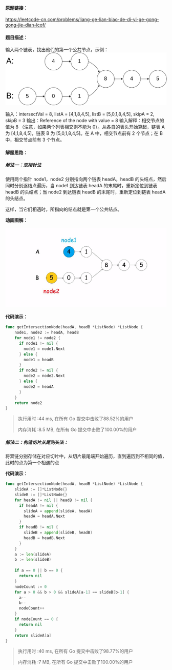 #### 原题链接：

https://leetcode-cn.com/problems/liang-ge-lian-biao-de-di-yi-ge-gong-gong-jie-dian-lcof/

#### 题目描述：

输入两个链表，找出他们的第一个公共节点，示例：![img](image/160_example_1.png)

输入：intersectVal = 8, listA = [4,1,8,4,5], listB = [5,0,1,8,4,5], skipA = 2, skipB = 3
输出：Reference of the node with value = 8
输入解释：相交节点的值为 8 （注意，如果两个列表相交则不能为 0）。从各自的表头开始算起，链表 A 为 [4,1,8,4,5]，链表 B 为 [5,0,1,8,4,5]。在 A 中，相交节点前有 2 个节点；在 B 中，相交节点前有 3 个节点。

#### 解题思路：

##### 解法一：双指针法

使用两个指针 node1，node2 分别指向两个链表 headA，headB 的头结点，然后同时分别逐结点遍历，当 node1 到达链表 headA 的末尾时，重新定位到链表 headB 的头结点；当 node2 到达链表 headB 的末尾时，重新定位到链表 headA 的头结点。

这样，当它们相遇时，所指向的结点就是第一个公共结点。

**动画图解：**

![leetcode_160](image/leetcode_160.gif)

**代码演示：**

```go
func getIntersectionNode(headA, headB *ListNode) *ListNode {
    node1, node2 := headA, headB
    for node1 != node2 {
      if node1 != nil {
        node1 = node1.Next
      } else {
        node1 = headB
      }
      if node2 != nil {
        node2 = node2.Next
      } else {
        node2 = headA
      }
    }
    return node2
}

```

> 执行用时 :44 ms, 在所有 Go 提交中击败了88.52%的用户
>
> 内存消耗 :8.5 MB, 在所有 Go 提交中击败了100.00%的用户

##### 解法二：构造切片从尾到头法：

将双链分别存储在对应切片中，从切片最尾端开始遍历，直到遍历到不相同的值，此时的点为第一个相遇的点

**代码演示：** 

```go
func getIntersectionNode(headA, headB *ListNode) *ListNode {
    slideA := []*ListNode{}
    slideB := []*ListNode{}
    for headA != nil || headB != nil {
      if headA != nil {
        slideA = append(slideA, headA)
        headA = headA.Next
      }
      if headB != nil {
        slideB = append(slideB, headB)
        headB = headB.Next
      }
    }
    a := len(slideA)
    b := len(slideB)
   
    if a == 0 || b == 0 {
      return nil
    }
    nodeCount := 0
    for a > 0 && b > 0 && slideA[a-1] == slideB[b-1] {
      a--
      b--
      nodeCount++
    }
    if nodeCount == 0 {
      return nil
    }
    return slideA[a]
}
```

> 执行用时 :40 ms, 在所有 Go 提交中击败了98.77%的用户
>
> 内存消耗 :7 MB, 在所有 Go 提交中击败了100.00%的用户

